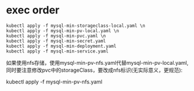 # exec order

```
kubectl apply -f mysql-min-storageclass-local.yaml \n
kubectl apply -f mysql-min-pv-local.yaml \n
kubectl apply -f mysql-min-pvc.yaml \n
kubectl apply -f mysql-min-secret.yaml
kubectl apply -f mysql-min-deployment.yaml
kubectl apply -f mysql-min-service.yaml
```

如果使用nfs存储，使用mysql-min-pv-nfs.yaml代替mysql-min-pv-local.yaml,同时要注意修改pvc中的storageClass，要改成nfs标识(无实际意义，更规范):

kubectl apply -f mysql-min-pv-nfs.yaml
